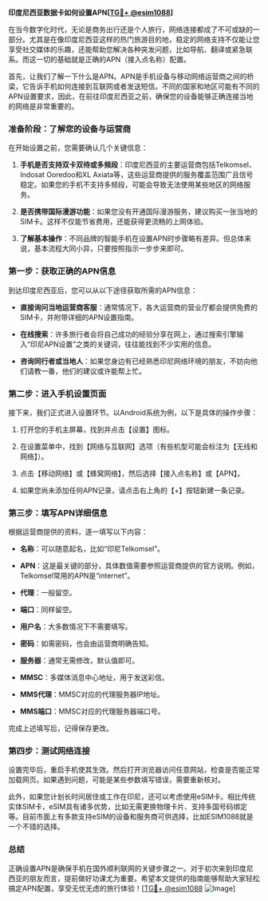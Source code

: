 **印度尼西亚数据卡如何设置APN[[TG💪+ @esim1088](https://t.me/s/esim1088)]**

在当今数字化时代，无论是商务出行还是个人旅行，网络连接都成了不可或缺的一部分。尤其是在像印度尼西亚这样的热门旅游目的地，稳定的网络支持不仅能让您享受社交媒体的乐趣，还能帮助您解决各种突发问题，比如导航、翻译或紧急联系。而这一切的基础就是正确的APN（接入点名称）配置。

首先，让我们了解一下什么是APN。APN是手机设备与移动网络运营商之间的桥梁，它告诉手机如何连接到互联网或者发送短信。不同的国家和地区可能有不同的APN设置要求，因此，在前往印度尼西亚之前，确保您的设备能够正确连接当地的网络是非常重要的。

### **准备阶段：了解您的设备与运营商**

在开始设置之前，您需要确认几个关键信息：

1. **手机是否支持双卡双待或多频段**：印度尼西亚的主要运营商包括Telkomsel、Indosat Ooredoo和XL Axiata等，这些运营商提供的服务覆盖范围广且信号稳定。如果您的手机不支持多频段，可能会导致无法使用某些地区的网络服务。
   
2. **是否携带国际漫游功能**：如果您没有开通国际漫游服务，建议购买一张当地的SIM卡。这样不仅能节省费用，还能获得更流畅的上网体验。

3. **了解基本操作**：不同品牌的智能手机在设置APN时步骤略有差异。但总体来说，基本流程大同小异，只要按照指示一步步来即可。

### **第一步：获取正确的APN信息**

到达印度尼西亚后，您可以从以下途径获取所需的APN信息：

- **直接询问当地运营商客服**：通常情况下，各大运营商的营业厅都会提供免费的SIM卡，并附带详细的APN设置指南。
  
- **在线搜索**：许多旅行者会将自己成功的经验分享在网上，通过搜索引擎输入“印尼APN设置”之类的关键词，往往能找到不少实用的信息。

- **咨询同行者或当地人**：如果您身边有已经熟悉印尼网络环境的朋友，不妨向他们请教一番，他们的建议或许能帮上忙。

### **第二步：进入手机设置页面**

接下来，我们正式进入设置环节。以Android系统为例，以下是具体的操作步骤：

1. 打开您的手机主屏幕，找到并点击【设置】图标。
   
2. 在设置菜单中，找到【网络与互联网】选项（有些机型可能会标注为【无线和网络】）。

3. 点击【移动网络】或【蜂窝网络】，然后选择【接入点名称】或【APN】。

4. 如果您尚未添加任何APN记录，请点击右上角的【+】按钮新建一条记录。

### **第三步：填写APN详细信息**

根据运营商提供的资料，逐一填写以下内容：

- **名称**：可以随意起名，比如“印尼Telkomsel”。
  
- **APN**：这是最关键的部分，具体数值需要参照运营商提供的官方说明。例如，Telkomsel常用的APN是“internet”。
  
- **代理**：一般留空。
  
- **端口**：同样留空。
  
- **用户名**：大多数情况下不需要填写。
  
- **密码**：如需密码，也会由运营商明确告知。
  
- **服务器**：通常无需修改，默认值即可。
  
- **MMSC**：多媒体消息中心地址，用于发送彩信。
  
- **MMS代理**：MMSC对应的代理服务器IP地址。
  
- **MMS端口**：MMSC对应的代理服务器端口号。

完成上述填写后，记得保存更改。

### **第四步：测试网络连接**

设置完毕后，重启手机使其生效。然后打开浏览器访问任意网站，检查是否能正常加载网页。如果遇到问题，可能是某些参数填写错误，需要重新核对。

此外，如果您计划长时间居住或工作在印尼，还可以考虑使用eSIM卡。相比传统实体SIM卡，eSIM具有诸多优势，比如无需更换物理卡片、支持多国号码绑定等。目前市面上有多款支持eSIM的设备和服务商可供选择，比如ESIM1088就是一个不错的选择。

### **总结**

正确设置APN是确保手机在国外顺利联网的关键步骤之一。对于初次来到印度尼西亚的朋友而言，提前做好功课尤为重要。希望本文提供的指南能够帮助大家轻松搞定APN配置，享受无忧无虑的旅行体验！[[TG💪+ @esim1088](https://t.me/s/esim1088) ![Image](https://i.postimg.cc/4NQfJmqS/Snipaste-2025-05-13-00-14-12.png)]